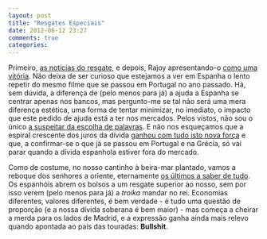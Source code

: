 ```yaml
---
layout: post
title: "Resgates Especiais"
date: 2012-06-12 23:27
comments: true
categories:
---
```


Primeiro, [as notícias do resgate](http://www.elmundo.es/elmundo/2012/06/09/economia/1339232547.html), e depois, Rajoy apresentando-o [como uma vitória](http://www.elmundo.es/elmundo/2012/06/11/economia/1339402795.html). Não deixa de ser curioso que estejamos a ver em Espanha o lento repetir do mesmo filme que se passou em Portugal no ano passado. Há, sem dúvida, a diferença de (pelo menos para já) a ajuda a Espanha se centrar apenas nos bancos, mas pergunto-me se tal não será uma mera diferença estética, uma forma de tentar minimizar, no imediato, o impacto que este pedido de ajuda está a ter nos mercados. Pelos vistos, não sou o único [a suspeitar da escolha de palavras](http://world.time.com/2012/06/09/you-say-tomato-i-say-bailout-how-spain-agreed-to-be-rescued/). E não nos esqueçamos que a espiral crescente dos juros da dívida [ganhou com tudo isto nova força](http://economia.publico.pt/noticia/juros-das-dividas-de-italia-e-espanha-voltam-a-disparar-1550011) e que, a confirmar-se o que já se passou em Portugal e na Grécia, só vai parar quando a dívida espanhola estiver fora do mercado.

Como de costume, no nosso cantinho à beira-mar plantado, vamos a reboque dos senhores a oriente, eternamente [os últimos a saber de tudo](http://economia.publico.pt/Noticia/vitor-gaspar-diz-desconhecer-condicoes-do-resgate-a-banca-espanhola-1550027). Os espanhóis abrem os bolsos a um resgate superior ao nosso, sem por isso verem (pelo menos para já) a *troika* mandar no rei. Economias diferentes, valores diferentes, é bem verdade - é tudo uma questão de proporção (e a nossa dívida soberana é bem maior) - mas começa a cheirar a merda para os lados de Madrid, e a expressão ganha ainda mais relevo quando apontada ao país das touradas: **Bullshit**.


